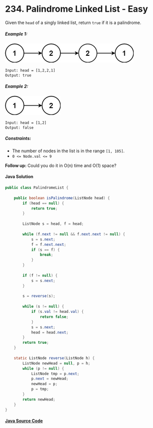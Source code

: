 # 234. Palindrome Linked List - Easy

Given the ```head``` of a singly linked list, return ```true``` if it is a palindrome.

 

##### Example 1:
![](234_sample_01.jpeg)

```
Input: head = [1,2,2,1]
Output: true
```

##### Example 2:
![](234_sample_02.jpeg)

```
Input: head = [1,2]
Output: false
```

##### Constraints:

- The number of nodes in the list is in the range ```[1, 105]```.
- ```0 <= Node.val <= 9```
 

<b>Follow up:</b> Could you do it in O(n) time and O(1) space?

#### Java Solution
```java
public class PalindromeList {

    public boolean isPalindrome(ListNode head) {
        if (head == null) {
            return true;
        }

        ListNode s = head, f = head;

        while (f.next != null && f.next.next != null) {
            s = s.next;
            f = f.next.next;
            if (s == f) {
                break;
            }
        }

        if (f != null) {
            s = s.next;
        }

        s = reverse(s);

        while (s != null) {
            if (s.val != head.val) {
                return false;
            }
            s = s.next;
            head = head.next;
        }
        return true;
    }

    static ListNode reverse(ListNode h) {
        ListNode newHead = null, p = h;
        while (p != null) {
            ListNode tmp = p.next;
            p.next = newHead;
            newHead = p;
            p = tmp;
        }
        return newHead;
    }
}
```

#### [Java Source Code](../../../src/main/java/com/algorithm/linkedlists/PalindromeList.java)